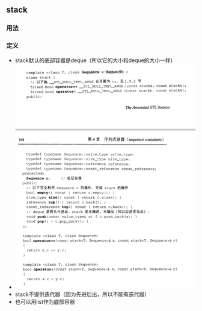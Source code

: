 ## stack

### 用法





### 定义

- stack默认的底部容器是deque（所以它的大小和deque的大小一样）
- ![](image\stack数据结构.png)
- stack不提供迭代器（因为先进后出，所以不能有迭代器）
- 也可以用list作为底部容器